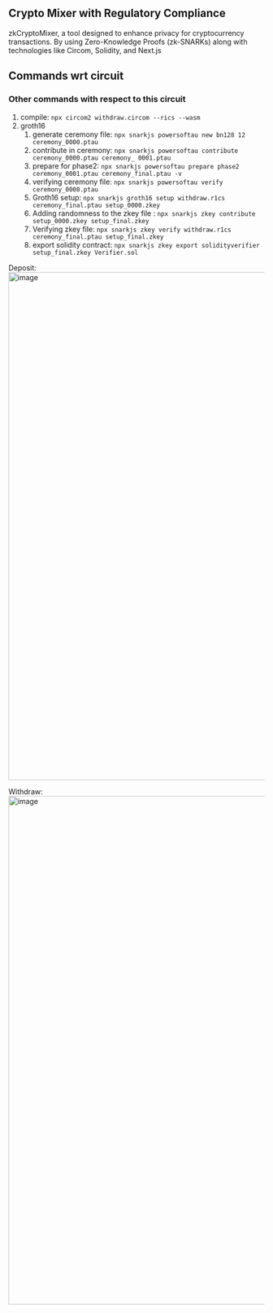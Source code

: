 ## Crypto Mixer with Regulatory Compliance

zkCryptoMixer, a tool designed to enhance privacy for cryptocurrency transactions. By using Zero-Knowledge Proofs (zk-SNARKs) along with technologies like Circom, Solidity, and Next.js

## Commands wrt circuit
### Other commands with respect to this circuit

1. compile: `npx circom2 withdraw.circom --rics --wasm`
2. groth16
    1. generate ceremony file: `npx snarkjs powersoftau new bn128 12 ceremony_0000.ptau`
    2. contribute in ceremony: `npx snarkjs powersoftau contribute ceremony_0000.ptau ceremony_ 0001.ptau`
    3. prepare for phase2: `npx snarkjs powersoftau prepare phase2 ceremony_0001.ptau ceremony_final.ptau -v`
    4. verifying ceremony file: `npx snarkjs powersoftau verify ceremony_0000.ptau`
    5. Groth16 setup: `npx snarkjs groth16 setup withdraw.r1cs ceremony_final.ptau setup_0000.zkey`
    6. Adding randomness to the zkey file : `npx snarkjs zkey contribute setup_0000.zkey setup_final.zkey`
    7. Verifying zkey file: `npx snarkjs zkey verify withdraw.r1cs ceremony_final.ptau setup_final.zkey`
    8. export solidity contract: `npx snarkjs zkey export solidityverifier setup_final.zkey Verifier.sol`


Deposit:
<img width="998" alt="image" src="https://github.com/srv-smn/crypto-mixer/assets/47235134/b29ca52a-1893-4fb0-9215-cdbe0b78575b">

Withdraw:
<img width="999" alt="image" src="https://github.com/srv-smn/crypto-mixer/assets/47235134/40abd0c2-8672-42e5-a58d-c4fc8594ee13">

